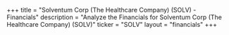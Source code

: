 +++
title = "Solventum Corp (The Healthcare Company) (SOLV) - Financials"
description = "Analyze the Financials for Solventum Corp (The Healthcare Company) (SOLV)"
ticker = "SOLV"
layout = "financials"
+++

